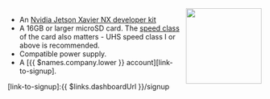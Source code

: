 <img height=150px style="float: right;padding-left: 10px;" src="/img/jetson-xavier-nx-devkit/jetson-xavier-nx-devkit.jpg">

* An [Nvidia Jetson Xavier NX developer kit](https://developer.nvidia.com/embedded/jetson-xavier-nx-devkit)
* A 16GB or larger microSD card. The [speed class][sdSpeed] of the card also matters - UHS speed class I or above is recommended.
* Compatible power supply.
* A [{{ $names.company.lower }} account][link-to-signup].

[sdSpeed]:https://en.wikipedia.org/wiki/Secure_Digital#Class
[link-to-signup]:{{ $links.dashboardUrl }}/signup
